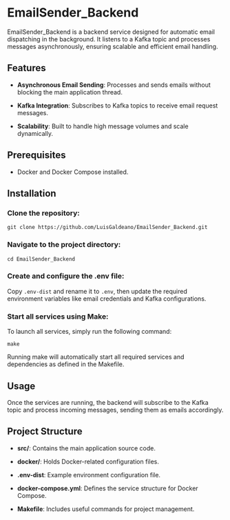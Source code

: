 # EmailSender_Backend

EmailSender_Backend is a backend service designed for automatic email dispatching in the background. 
It listens to a Kafka topic and processes messages asynchronously, ensuring scalable and efficient email handling.

## Features

* **Asynchronous Email Sending**: Processes and sends emails without blocking the main application thread.

* **Kafka Integration**: Subscribes to Kafka topics to receive email request messages.

* **Scalability**: Built to handle high message volumes and scale dynamically.

## Prerequisites

* Docker and Docker Compose installed.

## Installation

### Clone the repository:

```shell
git clone https://github.com/LuisGaldeano/EmailSender_Backend.git
```

### Navigate to the project directory:

```shell
cd EmailSender_Backend
```

### Create and configure the .env file:

Copy `.env-dist` and rename it to `.env`, then update the required environment variables like email credentials and Kafka configurations.

### Start all services using Make:

To launch all services, simply run the following command:

```shell
make
```

Running make will automatically start all required services and dependencies as defined in the Makefile.

## Usage

Once the services are running, the backend will subscribe to the Kafka topic and process incoming messages, 
sending them as emails accordingly.

## Project Structure

* **src/**: Contains the main application source code.

* **docker/**: Holds Docker-related configuration files.

* **.env-dist**: Example environment configuration file.

* **docker-compose.yml**: Defines the service structure for Docker Compose.

* **Makefile**: Includes useful commands for project management.